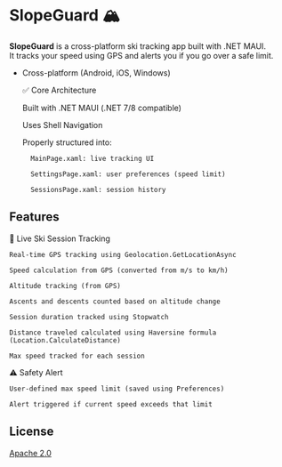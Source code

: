 # SlopeGuard 🏔️

**SlopeGuard** is a cross-platform ski tracking app built with .NET MAUI.  
It tracks your speed using GPS and alerts you if you go over a safe limit.
- Cross-platform (Android, iOS, Windows)

  ✅ Core Architecture

    Built with .NET MAUI (.NET 7/8 compatible)

    Uses Shell Navigation

    Properly structured into:

        MainPage.xaml: live tracking UI

        SettingsPage.xaml: user preferences (speed limit)

        SessionsPage.xaml: session history


## Features
🧭 Live Ski Session Tracking

    Real-time GPS tracking using Geolocation.GetLocationAsync

    Speed calculation from GPS (converted from m/s to km/h)

    Altitude tracking (from GPS)

    Ascents and descents counted based on altitude change

    Session duration tracked using Stopwatch

    Distance traveled calculated using Haversine formula (Location.CalculateDistance)

    Max speed tracked for each session

⚠️ Safety Alert

    User-defined max speed limit (saved using Preferences)

    Alert triggered if current speed exceeds that limit

## License
[Apache 2.0](LICENSE)

